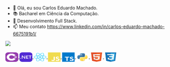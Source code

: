 - 👋 Olá, eu sou Carlos Eduardo Machado.
- 📚 Bacharel em Ciência da Computação.
- 👀 Desenvolvimento Full Stack.
- 📫 Meu contato https://www.linkedin.com/in/carlos-eduardo-machado-6675191b1/

<div align="left">
  <a href="https://github.com/kadums">
  <img height="180em" src="https://github-readme-stats.vercel.app/api/top-langs/?username=kadums&layout=compact&langs_count=7&theme=dark"/>
</div>

<div style="display: inline_block"><br>
  <img align="center" alt="Kadu-Cs" height="30" width="40" src="https://raw.githubusercontent.com/tandpfun/skill-icons/59059d9d1a2c092696dc66e00931cc1181a4ce1f/icons/CS.svg">
  <img align="center" alt="Kadu-Dotnet" height="30" width="40" src="https://raw.githubusercontent.com/tandpfun/skill-icons/59059d9d1a2c092696dc66e00931cc1181a4ce1f/icons/DotNet.svg">
  <img align="center" alt="Kadu-React" height="30" width="40" src="https://raw.githubusercontent.com/devicons/devicon/master/icons/react/react-original.svg">
  <img align="center" alt="Kadu-Js" height="30" width="40" src="https://raw.githubusercontent.com/devicons/devicon/master/icons/javascript/javascript-plain.svg">
  <img align="center" alt="Kadu-Ts" height="30" width="40" src="https://raw.githubusercontent.com/devicons/devicon/master/icons/typescript/typescript-plain.svg">
  <img align="center" alt="Kadu-Python" height="30" width="40" src="https://raw.githubusercontent.com/devicons/devicon/master/icons/python/python-original.svg">
  <img align="center" alt="Kadu-HTML" height="30" width="40" src="https://raw.githubusercontent.com/devicons/devicon/master/icons/html5/html5-original.svg">
  <img align="center" alt="Kadu-CSS" height="30" width="40" src="https://raw.githubusercontent.com/devicons/devicon/master/icons/css3/css3-original.svg">
</div>
<!---
KaduMS/KaduMS is a ✨ special ✨ repository because its `README.md` (this file) appears on your GitHub profile.
You can click the Preview link to take a look at your changes.
--->
